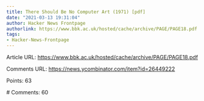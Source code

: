 ```yaml
---
title: There Should Be No Computer Art (1971) [pdf]
date: "2021-03-13 19:31:04"
author: Hacker News Frontpage
authorlink: https://www.bbk.ac.uk/hosted/cache/archive/PAGE/PAGE18.pdf
tags:
- Hacker-News-Frontpage
---
```


<p>Article URL: <a href="https://www.bbk.ac.uk/hosted/cache/archive/PAGE/PAGE18.pdf">https://www.bbk.ac.uk/hosted/cache/archive/PAGE/PAGE18.pdf</a></p>
<p>Comments URL: <a href="https://news.ycombinator.com/item?id=26449222">https://news.ycombinator.com/item?id=26449222</a></p>
<p>Points: 63</p>
<p># Comments: 60</p>
